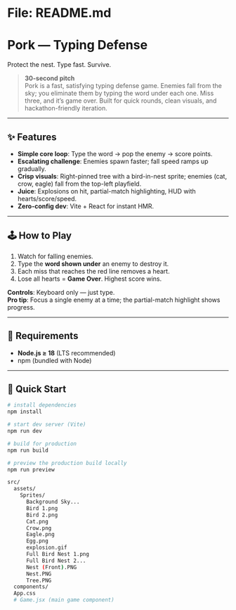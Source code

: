 # File: README.md

# Pork — Typing Defense

Protect the nest. Type fast. Survive.

> **30-second pitch**  
> Pork is a fast, satisfying typing defense game. Enemies fall from the sky; you eliminate them by typing the word under each one. Miss three, and it’s game over. Built for quick rounds, clean visuals, and hackathon-friendly iteration.

---

## ✨ Features
- **Simple core loop**: Type the word → pop the enemy → score points.
- **Escalating challenge**: Enemies spawn faster; fall speed ramps up gradually.
- **Crisp visuals**: Right-pinned tree with a bird-in-nest sprite; enemies (cat, crow, eagle) fall from the top-left playfield.
- **Juice**: Explosions on hit, partial-match highlighting, HUD with hearts/score/speed.
- **Zero-config dev**: Vite + React for instant HMR.

---

## 🕹️ How to Play
1. Watch for falling enemies.
2. Type the **word shown under** an enemy to destroy it.
3. Each miss that reaches the red line removes a heart.
4. Lose all hearts = **Game Over**. Highest score wins.

**Controls**: Keyboard only — just type.  
**Pro tip**: Focus a single enemy at a time; the partial-match highlight shows progress.

---

## 🔧 Requirements
- **Node.js ≥ 18** (LTS recommended)  
- npm (bundled with Node)

---

## 🚀 Quick Start

```bash
# install dependencies
npm install

# start dev server (Vite)
npm run dev

# build for production
npm run build

# preview the production build locally
npm run preview

src/
  assets/
    Sprites/
      Background Sky...
      Bird 1.png
      Bird 2.png
      Cat.png
      Crow.png
      Eagle.png
      Egg.png
      explosion.gif
      Full Bird Nest 1.png
      Full Bird Nest 2...
      Nest (Front).PNG
      Nest.PNG
      Tree.PNG
  components/
  App.css
  # Game.jsx (main game component)
